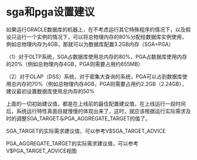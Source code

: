 # sga和pga设置建议

如果运行ORACLE数据库的机器上，在不考虑运行其它特殊程序的情况下，以及假设只运行一个实例的情况下，可以将总物理内存的80%分配给数据库实例使用，例如总物理内存为4GB，那就可以为数据库配置3.2GB内存（SGA+PGA）


（1）对于OLTP系统，SGA占数据库使用总内存的80%，PGA占数据库使用内存的20%（例如总物理内存4GB，PGA则需要占用约655MB）

（2）对于OLAP（DSS）系统，对于密集大查询的系统，PGA可以占到数据库使用总内存的70%（例如总物理内存4GB，PGA则需要占用约2.2GB（2.24GB），建议最初设置数据库使用总内存的50%

上面的一切初始建议值，都是在上线前的最佳配置建议值，在上线运行一段时间后，系统运行特性真面目就慢慢的体现出来了，这时，就应该根据运行实际需求及时的调整SGA_TARGET与PGA_AGGREGATE_TARGET的值了。

SGA_TARGET的实际需求建议值，可以参考V$SGA_TARGET_ADVICE

PGA_AGGREGATE_TARGET的实际需求建议值，可以参考V$PGA_TARGET_ADVICE视图
